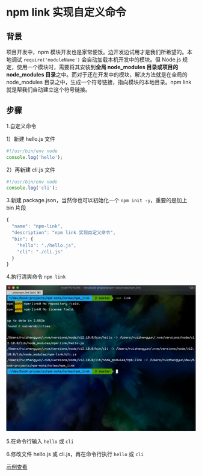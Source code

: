 # npm link 实现自定义命令

## 背景

项目开发中，npm 模块开发也是家常便饭。边开发边试用才是我们所希望的。本地调试 `require('moduleName')` 会自动加载本机开发中的模块。但 Node.js 规定，使用一个模块时，需要将其安装到**全局 node_modules 目录或项目的 node_modules 目录**之中。而对于还在开发中的模块，解决方法就是在全局的 node_modules 目录之中，生成一个符号链接，指向模块的本地目录。npm link 就是帮我们自动建立这个符号链接。

## 步骤

1.自定义命令

1）新建 hello.js 文件

```js
#!/usr/bin/env node
console.log('hello');
```

2）再新建 cli.js 文件

```js
#!/usr/bin/env node
console.log('cli');
```

3.新建 package.json，当然你也可以初始化一个 `npm init -y`，重要的是加上 bin 片段

```js
{
  "name": "npm-link",
  "description": "npm link 实现自定义命令",
  "bin": {
    "hello": "./hello.js",
    "cli": "./cli.js"
  }
}
```

4.执行清爽命令 `npm link`

![执行清爽命令 npm link](./assets/npm-link@2x.png)

5.在命令行输入 `hello` 或 `cli`

6.修改文件 hello.js 或 cli.js，再在命令行执行 `hello` 或 `cli`

[示例查看](https://github.com/ruizhengyun/npm-note/tree/master/notes/npm_link)